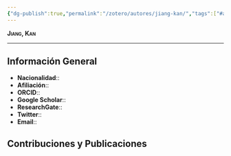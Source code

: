 ```yaml
---
{"dg-publish":true,"permalink":"/zotero/autores/jiang-kan/","tags":["#autor","#researcher"]}
---
```



<span style="font-variant:small-caps; font-weight: bold;"> Jiang, Kan </span>

---


## Información General

- **Nacionalidad**:: 
- **Afiliación**:: 
- **ORCID**:: 
- **Google Scholar**:: 
- **ResearchGate**:: 
- **Twitter**:: 
- **Email**::
  
## Contribuciones y Publicaciones






